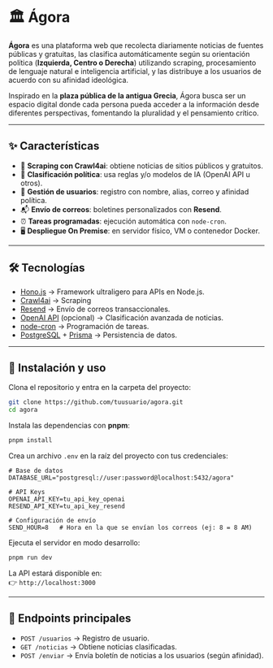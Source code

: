 # 🏛️ Ágora

**Ágora** es una plataforma web que recolecta diariamente noticias de fuentes públicas y gratuitas, las clasifica automáticamente según su orientación política (**Izquierda, Centro o Derecha**) utilizando scraping, procesamiento de lenguaje natural e inteligencia artificial, y las distribuye a los usuarios de acuerdo con su afinidad ideológica.

Inspirado en la **plaza pública de la antigua Grecia**, Ágora busca ser un espacio digital donde cada persona pueda acceder a la información desde diferentes perspectivas, fomentando la pluralidad y el pensamiento crítico.

---

## ✨ Características

- 🔎 **Scraping con Crawl4ai**: obtiene noticias de sitios públicos y gratuitos.  
- 🧠 **Clasificación política**: usa reglas y/o modelos de IA (OpenAI API u otros).  
- 👤 **Gestión de usuarios**: registro con nombre, alias, correo y afinidad política.  
- 📬 **Envío de correos**: boletines personalizados con **Resend**.  
- ⏰ **Tareas programadas**: ejecución automática con `node-cron`.  
- 🖥️ **Despliegue On Premise**: en servidor físico, VM o contenedor Docker.  

---

## 🛠️ Tecnologías

- [Hono.js](https://hono.dev/) → Framework ultraligero para APIs en Node.js.  
- [Crawl4ai](https://docs.crawl4ai.com/core/simple-crawling/) → Scraping
- [Resend](https://resend.com/) → Envío de correos transaccionales.  
- [OpenAI API](https://platform.openai.com/) (opcional) → Clasificación avanzada de noticias.  
- [node-cron](https://www.npmjs.com/package/node-cron) → Programación de tareas.  
- [PostgreSQL](https://www.postgresql.org/) + [Prisma](https://www.prisma.io/) → Persistencia de datos.  

---

## 🚀 Instalación y uso

Clona el repositorio y entra en la carpeta del proyecto:

```bash
git clone https://github.com/tuusuario/agora.git
cd agora
```

Instala las dependencias con **pnpm**:

```bash
pnpm install
```

Crea un archivo `.env` en la raíz del proyecto con tus credenciales:

```env
# Base de datos
DATABASE_URL="postgresql://user:password@localhost:5432/agora"

# API Keys
OPENAI_API_KEY=tu_api_key_openai
RESEND_API_KEY=tu_api_key_resend

# Configuración de envío
SEND_HOUR=8   # Hora en la que se envían los correos (ej: 8 = 8 AM)
```

Ejecuta el servidor en modo desarrollo:

```bash
pnpm run dev
```

La API estará disponible en:  
👉 `http://localhost:3000`

---

## 📡 Endpoints principales

- `POST /usuarios` → Registro de usuario.  
- `GET /noticias` → Obtiene noticias clasificadas.  
- `POST /enviar` → Envía boletín de noticias a los usuarios (según afinidad).
